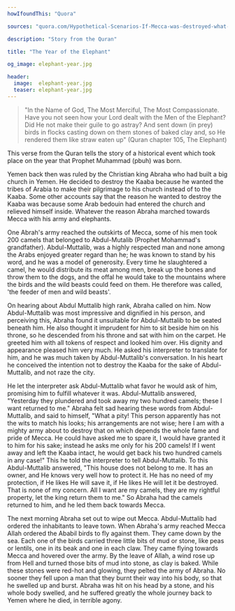 ```yaml
---
howIfoundThis: "Quora"

sources: "quora.com/Hypothetical-Scenarios-If-Mecca-was-destroyed-what-would-the-long-term-impact-on-Islam-and-Muslims-be, kopidankitab.blogspot.com/2012/07/year-of-elephant.html, islamhashtag.com/story-from-surah-al-fil-how-allah-protected-kaaba/, theholyislam.blogspot.com/"

description: "Story from the Quran"

title: "The Year of the Elephant"

og_image: elephant-year.jpg

header:
  image:  elephant-year.jpg
  teaser: elephant-year.jpg
---
```


>"In the Name of God, The Most Merciful, The Most Compassionate.  Have you not seen how your Lord dealt with the Men of the Elephant? Did He not make their guile to go astray? And sent down (in prey) birds in flocks casting down on them stones of baked clay and, so He rendered them like straw eaten up"
(Quran chapter 105, The Elephant)

This verse from the Quran tells the story of a historical event which took place on the year that Prophet Muhammad (pbuh) was born.

Yemen back then was ruled by the Christian king Abraha who had built a big church in Yemen. He decided to destroy the Kaaba because he wanted the tribes of Arabia to make their pilgrimage to his church instead of to the Kaaba. Some other accounts say that the reason he wanted to destroy the Kaaba was because some Arab bedouin had entered the church and relieved himself inside. Whatever the reason Abraha marched towards Mecca with his army and elephants.

One Abrah's army reached the outskirts of Mecca, some of his men took 200 camels that belonged to Abdul-Mutalib (Prophet Mohammad's grandfather). Abdul-Muttalib, was a highly respected man and none among the Arabs enjoyed greater regard than he; he was known to stand by his word, and he was a model of generosity. Every time he slaughtered a camel, he would distribute its meat among men, break up the bones and throw them to the dogs, and the offal he would take to the mountains where the birds and the wild beasts could feed on them. He therefore was called, 'the feeder of men and wild beasts'.

On hearing about Abdul Muttalib high rank, Abraha called on him. Now Abdul-Muttalib was most impressive and dignified in his person, and perceiving this, Abraha found it unsuitable for Abdul-Muttalib to be seated beneath him. He also thought it imprudent for him to sit beside him on his throne, so he descended from his throne and sat with him on the carpet. He greeted him with all tokens of respect and looked him over. His dignity and appearance pleased him very much. He asked his interpreter to translate for him, and he was much taken by Abdul-Muttalib's conversation. In his heart he conceived the intention not to destroy the Kaaba for the sake of Abdul-Muttalib, and not raze the city.

He let the interpreter ask Abdul-Muttalib what favor he would ask of him, promising him to fulfill whatever it was. Abdul-Muttalib answered, "Yesterday they plundered and took away my two hundred camels; these I want returned to me." Abraha felt sad hearing these words from Abdul-Muttalib, and said to himself, "What a pity! This person apparently has not the wits to match his looks; his arrangements are not wise; here I am with a mighty army about to destroy that on which depends the whole fame and pride of Mecca. He could have asked me to spare it, I would have granted it to him for his sake; instead he asks me only for his 200 camels! If I went away and left the Kaaba intact, he would get back his two hundred camels in any case!" This he told the interpreter to tell Abdul-Muttalib. To this Abdul-Muttalib answered, "This house does not belong to me. It has an owner, and He knows very well how to protect it. He has no need of my protection, if He likes He will save it, if He likes He will let it be destroyed. That is none of my concern. All I want are my camels, they are my rightful property, let the king return them to me." So Abraha had the camels returned to him, and he led them back towards Mecca.

The next morning Abraha set out to wipe out Mecca. Abdul-Muttalib had ordered the inhabitants to leave town.  When Abraha's army reached Mecca Allah ordered the Ababil birds to fly against them. They came down by the sea. Each one of the birds carried three little bits of mud or stone, like peas or lentils, one in its beak and one in each claw. They came flying towards Mecca and hovered over the army. By the leave of Allah, a wind rose up from Hell and turned those bits of mud into stone, as clay is baked. While these stones were red-hot and glowing, they pelted the army of Abraha. No sooner they fell upon a man that they burnt their way into his body, so that he swelled up and burst. Abraha was hit on his head by a stone, and his whole body swelled, and he suffered greatly the whole journey back to Yemen where he died, in terrible agony.



